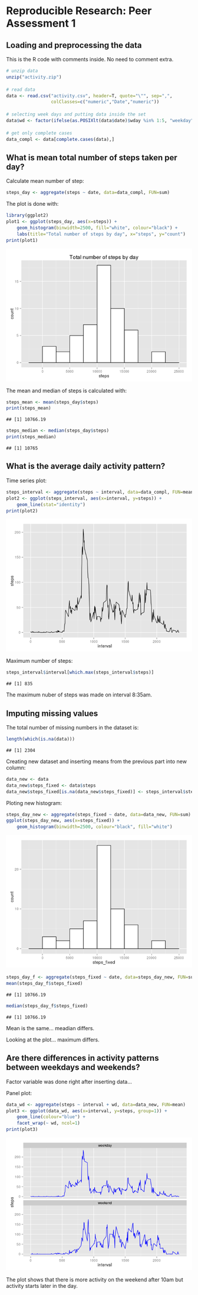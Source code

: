 # Reproducible Research: Peer Assessment 1


## Loading and preprocessing the data

This is the R code with comments inside. No need to comment extra.


```r
# unzip data
unzip("activity.zip")

# read data
data <- read.csv("activity.csv", header=T, quote="\"", sep=",",
				 colClasses=c("numeric","Date","numeric"))

# selecting week days and putting data inside the set
data$wd <- factor(ifelse(as.POSIXlt(data$date)$wday %in% 1:5, "weekday", "weekend"))

# get only complete cases
data_compl <- data[complete.cases(data),]
```


## What is mean total number of steps taken per day?

Calculate mean number of step:


```r
steps_day <- aggregate(steps ~ date, data=data_compl, FUN=sum)
```

The plot is done with:

```r
library(ggplot2)
plot1 <- ggplot(steps_day, aes(x=steps)) +
	geom_histogram(binwidth=2500, fill="white", colour="black") +
	labs(title="Total number of steps by day", x="steps", y="count")
print(plot1)
```

![](PA1_template_files/figure-html/histogram1-1.png) 

The mean and median of steps is calculated with:

```r
steps_mean <- mean(steps_day$steps)
print(steps_mean)
```

```
## [1] 10766.19
```

```r
steps_median <- median(steps_day$steps)
print(steps_median)
```

```
## [1] 10765
```


## What is the average daily activity pattern?

Time series plot:


```r
steps_interval <- aggregate(steps ~ interval, data=data_compl, FUN=mean)
plot2 <- ggplot(steps_interval, aes(x=interval, y=steps)) +
	geom_line(stat="identity")
print(plot2)
```

![](PA1_template_files/figure-html/average-1.png) 

Maximum number of steps:


```r
steps_interval$interval[which.max(steps_interval$steps)]
```

```
## [1] 835
```

The maximum nuber of steps was made on interval 8:35am.

## Imputing missing values

The total number of missing numbers in the dataset is:

```r
length(which(is.na(data))) 
```

```
## [1] 2304
```

Creating new dataset and inserting means from the previous part
into new column:


```r
data_new <- data
data_new$steps_fixed <- data$steps
data_new$steps_fixed[is.na(data_new$steps_fixed)] <- steps_interval$steps
```

Ploting new histogram:


```r
steps_day_new <- aggregate(steps_fixed ~ date, data=data_new, FUN=sum)
ggplot(steps_day_new, aes(x=steps_fixed)) +
    geom_histogram(binwidth=2500, colour="black", fill="white")
```

![](PA1_template_files/figure-html/plot2-1.png) 

```r
steps_day_f <- aggregate(steps_fixed ~ date, data=steps_day_new, FUN=sum)
mean(steps_day_f$steps_fixed)
```

```
## [1] 10766.19
```

```r
median(steps_day_f$steps_fixed)
```

```
## [1] 10766.19
```

Mean is the same... meadian differs.

Looking at the plot... maximum differs.

## Are there differences in activity patterns between weekdays and weekends?

Factor variable was done right after inserting data...

Panel plot:


```r
data_wd <- aggregate(steps ~ interval + wd, data=data_new, FUN=mean)
plot3 <- ggplot(data_wd, aes(x=interval, y=steps, group=1)) +
    geom_line(colour="blue") +
    facet_wrap(~ wd, ncol=1)
print(plot3)
```

![](PA1_template_files/figure-html/weekend-1.png) 

The plot shows that there is more activity on the weekend after 10am
but activity starts later in the day.
